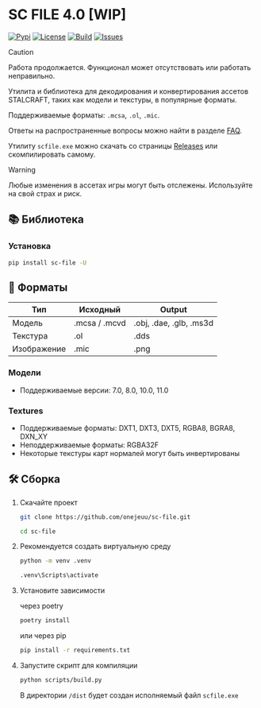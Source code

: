 # SC FILE 4.0 [WIP]

[![Pypi](https://img.shields.io/pypi/v/sc-file.svg)](https://pypi.org/project/sc-file)
[![License](https://img.shields.io/github/license/onejeuu/sc-file)](https://opensource.org/licenses/MIT)
[![Build](https://img.shields.io/github/actions/workflow/status/onejeuu/sc-file/build.yml)](https://github.com/onejeuu/sc-file/actions/workflows/build.yml)
[![Issues](https://img.shields.io/github/issues/onejeuu/sc-file)](https://github.com/onejeuu/sc-file/issues)

> [!CAUTION]
> Работа продолжается. Функционал может отсутствовать или работать неправильно.

Утилита и библиотека для декодирования и конвертирования ассетов STALCRAFT, таких как модели и текстуры, в популярные форматы.

Поддерживаемые форматы: `.mcsa`, `.ol`, `.mic`.

Ответы на распространенные вопросы можно найти в разделе [FAQ](FAQ_RU.md).

Утилиту `scfile.exe` можно скачать со страницы [Releases](https://github.com/onejeuu/sc-file/releases) или скомпилировать самому.

> [!WARNING]
> Любые изменения в ассетах игры могут быть отслежены. Используйте на свой страх и риск.

## 📚 Библиотека

### Установка

```bash
pip install sc-file -U
```

## 📁 Форматы

| Тип         | Исходный      | Output                  |
| ----------- | ------------- | ----------------------- |
| Модель      | .mcsa / .mcvd | .obj, .dae, .glb, .ms3d |
| Текстура    | .ol           | .dds                    |
| Изображение | .mic          | .png                    |

### Модели

- Поддерживаемые версии: 7.0, 8.0, 10.0, 11.0

### Textures

- Поддерживаемые форматы: DXT1, DXT3, DXT5, RGBA8, BGRA8, DXN_XY
- Неподдерживаемые форматы: RGBA32F
- Некоторые текстуры карт нормалей могут быть инвертированы

## 🛠️ Сборка

1. Скачайте проект

   ```bash
   git clone https://github.com/onejeuu/sc-file.git
   ```

   ```bash
   cd sc-file
   ```

2. Рекомендуется создать виртуальную среду

   ```bash
   python -m venv .venv
   ```

   ```bash
   .venv\Scripts\activate
   ```

3. Установите зависимости

   через poetry

   ```bash
   poetry install
   ```

   или через pip

   ```bash
   pip install -r requirements.txt
   ```

4. Запустите скрипт для компиляции

   ```bash
   python scripts/build.py
   ```

   В директории `/dist` будет создан исполняемый файл `scfile.exe`
